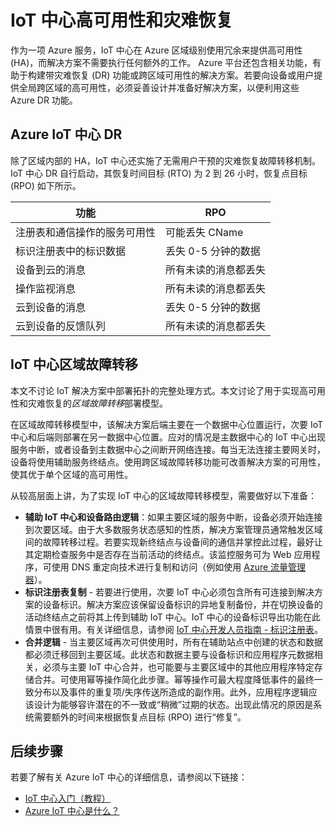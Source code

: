 <properties
    pageTitle="Azure IoT 中心 HA 和 DR | Azure"
    description="介绍了Azure 和 IoT 中心功能，这些功能有助于构建带灾难恢复功能的 Azure IoT 高可用性解决方案。"
    services="iot-hub"
    documentationcenter=""
    author="fsautomata"
    manager="timlt"
    editor="" />
<tags
    ms.assetid="ae320e58-aa20-45b9-abdc-fa4faae8e6dd"
    ms.service="iot-hub"
    ms.devlang="na"
    ms.topic="article"
    ms.tgt_pltfrm="na"
    ms.workload="na"
    ms.date="11/16/2016"
    wacn.date="01/13/2017"
    ms.author="elioda" />

# IoT 中心高可用性和灾难恢复

作为一项 Azure 服务，IoT 中心在 Azure 区域级别使用冗余来提供高可用性 \(HA\)，而解决方案不需要执行任何额外的工作。 Azure 平台还包含相关功能，有助于构建带灾难恢复 \(DR\) 功能或跨区域可用性的解决方案。若要向设备或用户提供全局跨区域的高可用性，必须妥善设计并准备好解决方案，以便利用这些 Azure DR 功能。

## Azure IoT 中心 DR
除了区域内部的 HA，IoT 中心还实施了无需用户干预的灾难恢复故障转移机制。IoT 中心 DR 自行启动，其恢复时间目标 (RTO) 为 2 到 26 小时，恢复点目标 (RPO) 如下所示。

| 功能 | RPO |
| --- | --- |
| 注册表和通信操作的服务可用性 |可能丢失 CName |
| 标识注册表中的标识数据 |丢失 0-5 分钟的数据 |
| 设备到云的消息 |所有未读的消息都丢失 |
| 操作监视消息 |所有未读的消息都丢失 |
| 云到设备的消息 |丢失 0-5 分钟的数据 |
| 云到设备的反馈队列 |所有未读的消息都丢失 |

## IoT 中心区域故障转移
本文不讨论 IoT 解决方案中部署拓扑的完整处理方式。本文讨论了用于实现高可用性和灾难恢复的*区域故障转移*部署模型。

在区域故障转移模型中，该解决方案后端主要在一个数据中心位置运行，次要 IoT 中心和后端则部署在另一数据中心位置。应对的情况是主数据中心的 IoT 中心出现服务中断，或者设备到主数据中心之间断开网络连接。每当无法连接主要网关时，设备将使用辅助服务终结点。使用跨区域故障转移功能可改善解决方案的可用性，使其优于单个区域的高可用性。

从较高层面上讲，为了实现 IoT 中心的区域故障转移模型，需要做好以下准备：

* **辅助 IoT 中心和设备路由逻辑**：如果主要区域的服务中断，设备必须开始连接到次要区域。由于大多数服务状态感知的性质，解决方案管理员通常触发区域间的故障转移过程。若要实现新终结点与设备间的通信并掌控此过程，最好让其定期检查服务中是否存在当前活动的终结点。该监控服务可为 Web 应用程序，可使用 DNS 重定向技术进行复制和访问（例如使用 [Azure 流量管理器][Azure Traffic Manager]）。
* **标识注册表复制** - 若要进行使用，次要 IoT 中心必须包含所有可连接到解决方案的设备标识。解决方案应该保留设备标识的异地复制备份，并在切换设备的活动终结点之前将其上传到辅助 IoT 中心。IoT 中心的设备标识导出功能在此情景中很有用。有关详细信息，请参阅 [IoT 中心开发人员指南 - 标识注册表][IoT Hub developer guide - identity registry]。
* **合并逻辑** - 当主要区域再次可供使用时，所有在辅助站点中创建的状态和数据都必须迁移回到主要区域。此状态和数据主要与设备标识和应用程序元数据相关，必须与主要 IoT 中心合并，也可能要与主要区域中的其他应用程序特定存储合并。可使用幂等操作简化此步骤。幂等操作可最大程度降低事件的最终一致分布以及事件的重复项/失序传送所造成的副作用。此外，应用程序逻辑应该设计为能够容许潜在的不一致或“稍微”过期的状态。出现此情况的原因是系统需要额外的时间来根据恢复点目标 \(RPO\) 进行“修复”。

## 后续步骤

若要了解有关 Azure IoT 中心的详细信息，请参阅以下链接：

- [IoT 中心入门（教程）][lnk-get-started]
- [Azure IoT 中心是什么？][]


[防故障：弹性云体系结构指南]: https://msdn.microsoft.com/zh-cn/library/azure/jj853352.aspx
[Azure Traffic Manager]: /documentation/services/traffic-manager/
[IoT Hub Developer Guide - identity registry]: /documentation/articles/iot-hub-devguide-identity-registry/

[lnk-get-started]: /documentation/articles/iot-hub-csharp-csharp-getstarted/
[Azure IoT 中心是什么？]: /documentation/articles/iot-hub-what-is-iot-hub/

<!---HONumber=Mooncake_0109_2017-->
<!--Update_Description:update wording-->